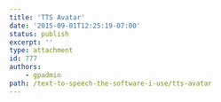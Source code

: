 ```yaml
---
title: 'TTS Avatar'
date: '2015-09-01T12:25:19-07:00'
status: publish
excerpt: ''
type: attachment
id: 777
authors:
    - gpadmin
path: /text-to-speech-the-software-i-use/tts-avatar
---
```

<!DOCTYPE html PUBLIC "-//W3C//DTD HTML 4.0 Transitional//EN" "http://www.w3.org/TR/REC-html40/loose.dtd">
<?xml encoding="UTF-8">
